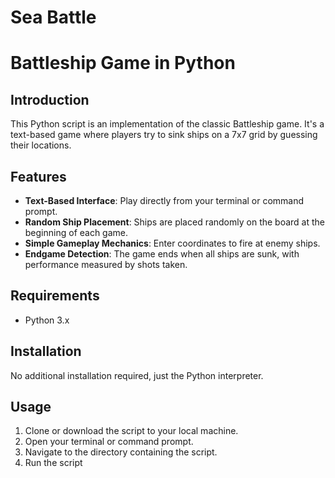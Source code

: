 # Sea Battle
# Battleship Game in Python

## Introduction
This Python script is an implementation of the classic Battleship game. It's a text-based game where players try to sink ships on a 7x7 grid by guessing their locations.

## Features
- **Text-Based Interface**: Play directly from your terminal or command prompt.
- **Random Ship Placement**: Ships are placed randomly on the board at the beginning of each game.
- **Simple Gameplay Mechanics**: Enter coordinates to fire at enemy ships.
- **Endgame Detection**: The game ends when all ships are sunk, with performance measured by shots taken.

## Requirements
- Python 3.x

## Installation
No additional installation required, just the Python interpreter.

## Usage
1. Clone or download the script to your local machine.
2. Open your terminal or command prompt.
3. Navigate to the directory containing the script.
4. Run the script
   
